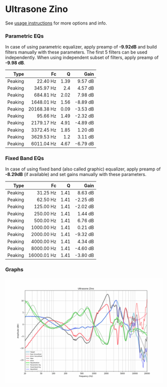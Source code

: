 # Ultrasone Zino
See [usage instructions](https://github.com/jaakkopasanen/AutoEq#usage) for more options and info.

### Parametric EQs
In case of using parametric equalizer, apply preamp of **-9.92dB** and build filters manually
with these parameters. The first 5 filters can be used independently.
When using independent subset of filters, apply preamp of **-9.98 dB**.

| Type    | Fc          |    Q | Gain     |
|--------:|------------:|-----:|---------:|
| Peaking | 22.40 Hz    | 1.39 | 9.57 dB  |
| Peaking | 345.97 Hz   | 2.4  | 4.57 dB  |
| Peaking | 684.81 Hz   | 2.02 | 7.98 dB  |
| Peaking | 1648.01 Hz  | 1.56 | -8.89 dB |
| Peaking | 20168.38 Hz | 0.09 | -3.53 dB |
| Peaking | 95.66 Hz    | 1.49 | -2.32 dB |
| Peaking | 2179.17 Hz  | 4.91 | -4.89 dB |
| Peaking | 3372.45 Hz  | 1.85 | 1.20 dB  |
| Peaking | 3629.53 Hz  | 1.2  | 3.11 dB  |
| Peaking | 6011.04 Hz  | 4.67 | -6.79 dB |

### Fixed Band EQs
In case of using fixed band (also called graphic) equalizer, apply preamp of **-8.29dB**
(if available) and set gains manually with these parameters.

| Type    | Fc          |    Q | Gain     |
|--------:|------------:|-----:|---------:|
| Peaking | 31.25 Hz    | 1.41 | 8.63 dB  |
| Peaking | 62.50 Hz    | 1.41 | -2.25 dB |
| Peaking | 125.00 Hz   | 1.41 | -2.02 dB |
| Peaking | 250.00 Hz   | 1.41 | 1.44 dB  |
| Peaking | 500.00 Hz   | 1.41 | 6.76 dB  |
| Peaking | 1000.00 Hz  | 1.41 | 0.21 dB  |
| Peaking | 2000.00 Hz  | 1.41 | -9.32 dB |
| Peaking | 4000.00 Hz  | 1.41 | 4.34 dB  |
| Peaking | 8000.00 Hz  | 1.41 | -4.60 dB |
| Peaking | 16000.01 Hz | 1.41 | -3.80 dB |

### Graphs
![](./Ultrasone%20Zino.png)
